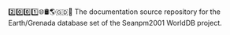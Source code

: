 2️⃣️0️⃣️0️⃣️1️⃣️🌐️🛢️🌎️🇬🇩️📖️ The documentation source repository for the Earth/Grenada database set of the Seanpm2001 WorldDB project. 
